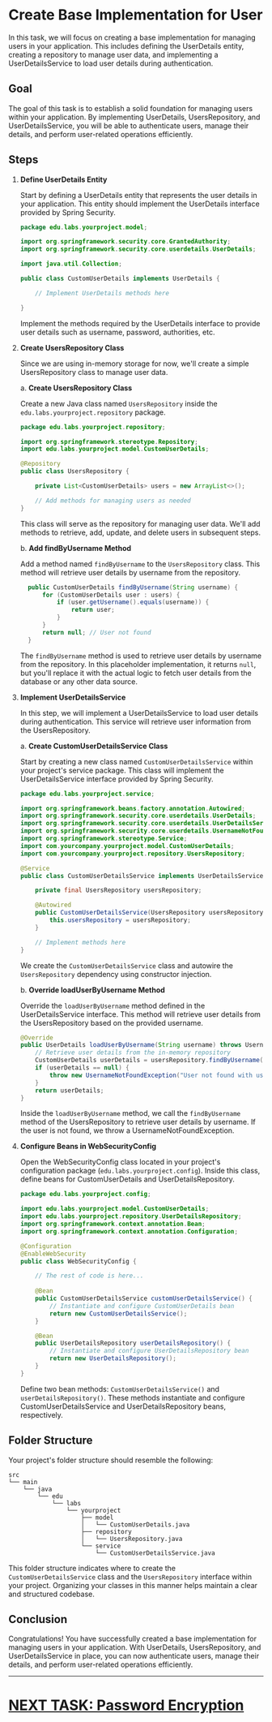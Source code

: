 # Create Base Implementation for User

In this task, we will focus on creating a base implementation for managing users in your application. This includes defining the UserDetails entity, creating a repository to manage user data, and implementing a UserDetailsService to load user details during authentication.

## Goal

The goal of this task is to establish a solid foundation for managing users within your application. By implementing UserDetails, UsersRepository, and UserDetailsService, you will be able to authenticate users, manage their details, and perform user-related operations efficiently.

## Steps

1. **Define UserDetails Entity**

   Start by defining a UserDetails entity that represents the user details in your application. This entity should implement the UserDetails interface provided by Spring Security.

   ```java
   package edu.labs.yourproject.model;

   import org.springframework.security.core.GrantedAuthority;
   import org.springframework.security.core.userdetails.UserDetails;

   import java.util.Collection;

   public class CustomUserDetails implements UserDetails {
   
       // Implement UserDetails methods here
   
   }
   ```

   Implement the methods required by the UserDetails interface to provide user details such as username, password, authorities, etc.

2. **Create UsersRepository Class**

   Since we are using in-memory storage for now, we'll create a simple UsersRepository class to manage user data.

   a. **Create UsersRepository Class**

   Create a new Java class named `UsersRepository` inside the `edu.labs.yourproject.repository` package.

      ```java
      package edu.labs.yourproject.repository;

      import org.springframework.stereotype.Repository;
      import edu.labs.yourproject.model.CustomUserDetails;

      @Repository
      public class UsersRepository {
   
          private List<CustomUserDetails> users = new ArrayList<>();
   
          // Add methods for managing users as needed
      }
      ```

   This class will serve as the repository for managing user data. We'll add methods to retrieve, add, update, and delete users in subsequent steps.

   b. **Add findByUsername Method**

   Add a method named `findByUsername` to the `UsersRepository` class. This method will retrieve user details by username from the repository.

      ```java
        public CustomUserDetails findByUsername(String username) {
            for (CustomUserDetails user : users) {
                if (user.getUsername().equals(username)) {
                    return user;
                }
            }
            return null; // User not found
        }
      ```

   The `findByUsername` method is used to retrieve user details by username from the repository. In this placeholder implementation, it returns `null`, but you'll replace it with the actual logic to fetch user details from the database or any other data source.

3. **Implement UserDetailsService**

   In this step, we will implement a UserDetailsService to load user details during authentication. This service will retrieve user information from the UsersRepository.

   a. **Create CustomUserDetailsService Class**

   Start by creating a new class named `CustomUserDetailsService` within your project's service package. This class will implement the UserDetailsService interface provided by Spring Security.

      ```java
      package edu.labs.yourproject.service;

      import org.springframework.beans.factory.annotation.Autowired;
      import org.springframework.security.core.userdetails.UserDetails;
      import org.springframework.security.core.userdetails.UserDetailsService;
      import org.springframework.security.core.userdetails.UsernameNotFoundException;
      import org.springframework.stereotype.Service;
      import com.yourcompany.yourproject.model.CustomUserDetails;
      import com.yourcompany.yourproject.repository.UsersRepository;

      @Service
      public class CustomUserDetailsService implements UserDetailsService {
      
          private final UsersRepository usersRepository;

          @Autowired
          public CustomUserDetailsService(UsersRepository usersRepository) {
              this.usersRepository = usersRepository;
          }

          // Implement methods here
      }
      ```

   We create the `CustomUserDetailsService` class and autowire the `UsersRepository` dependency using constructor injection.

   b. **Override loadUserByUsername Method**

   Override the `loadUserByUsername` method defined in the UserDetailsService interface. This method will retrieve user details from the UsersRepository based on the provided username.

      ```java
      @Override
      public UserDetails loadUserByUsername(String username) throws UsernameNotFoundException {
          // Retrieve user details from the in-memory repository
          CustomUserDetails userDetails = usersRepository.findByUsername(username);
          if (userDetails == null) {
              throw new UsernameNotFoundException("User not found with username: " + username);
          }
          return userDetails;
      }
      ```

   Inside the `loadUserByUsername` method, we call the `findByUsername` method of the UsersRepository to retrieve user details by username. If the user is not found, we throw a UsernameNotFoundException.

4. **Configure Beans in WebSecurityConfig**

   Open the WebSecurityConfig class located in your project's configuration package (`edu.labs.yourproject.config`). Inside this class, define beans for CustomUserDetails and UserDetailsRepository.

   ```java
   package edu.labs.yourproject.config;

   import edu.labs.yourproject.model.CustomUserDetails;
   import edu.labs.yourproject.repository.UserDetailsRepository;
   import org.springframework.context.annotation.Bean;
   import org.springframework.context.annotation.Configuration;

   @Configuration
   @EnableWebSecurity
   public class WebSecurityConfig {

       // The rest of code is here...
    
       @Bean
       public CustomUserDetailsService customUserDetailsService() {
           // Instantiate and configure CustomUserDetails bean
           return new CustomUserDetailsService();
       }

       @Bean
       public UserDetailsRepository userDetailsRepository() {
           // Instantiate and configure UserDetailsRepository bean
           return new UserDetailsRepository();
       }
   }
   ```

   Define two bean methods: `CustomUserDetailsService()` and `userDetailsRepository()`. These methods instantiate and configure CustomUserDetailsService and UserDetailsRepository beans, respectively.

## Folder Structure

Your project's folder structure should resemble the following:

```
src
└── main
    └── java
        └── edu
            └── labs
                └── yourproject
                    ├── model
                    │   └── CustomUserDetails.java
                    ├── repository
                    │   └── UsersRepository.java
                    └── service
                        └── CustomUserDetailsService.java
```

This folder structure indicates where to create the `CustomUserDetailsService` class and the `UsersRepository` interface within your project. Organizing your classes in this manner helps maintain a clear and structured codebase.

## Conclusion

Congratulations! You have successfully created a base implementation for managing users in your application. With UserDetails, UsersRepository, and UserDetailsService in place, you can now authenticate users, manage their details, and perform user-related operations efficiently.

---

# [NEXT TASK: Password Encryption](password-encryption.md)